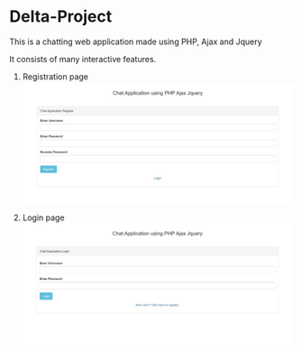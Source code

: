 # Delta-Project

This is a chatting web application made using PHP, Ajax and Jquery

It consists of many interactive features.

1) Registration page
    ![alt text](https://github.com/ritz139/Delta-Project/blob/master/screenshots/1.jpg?raw=true)
    
2) Login page
    ![alt text](https://github.com/ritz139/Delta-Project/blob/master/screenshots/2.jpg?raw=true)
